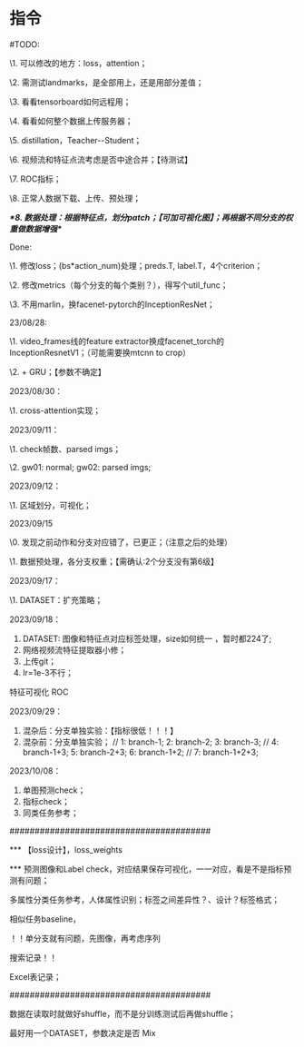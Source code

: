 # 指令

\#TODO:

\1. 可以修改的地方：loss，attention；

\2. 需测试landmarks，是全部用上，还是用部分差值；

\3. 看看tensorboard如何远程用；

\4. 看看如何整个数据上传服务器；

\5. distillation，Teacher--Student；

\6. 视频流和特征点流考虑是否中途合并；【待测试】

\7. ROC指标；

\8. 正常人数据下载、上传、预处理；

***\*8. 数据处理：根据特征点，划分patch；【可加可视化图】；再根据不同分支的权重做数据增强\****

Done:

\1. 修改loss；(bs*action_num)处理；preds.T, label.T，4个criterion；

\2. 修改metrics（每个分支的每个类别？），得写个util_func；

\3. 不用marlin，换facenet-pytorch的InceptionResNet；

23/08/28:

\1. video_frames线的feature extractor换成facenet_torch的InceptionResnetV1；（可能需要换mtcnn to crop）

\2. + GRU；【参数不确定】

2023/08/30：

\1. cross-attention实现；

2023/09/11：

\1. check帧数、parsed imgs；

\2. gw01: normal; gw02: parsed imgs;

2023/09/12：

\1. 区域划分，可视化；

2023/09/15

\0. 发现之前动作和分支对应错了，已更正；（注意之后的处理）

\1. 数据预处理，各分支权重；【需确认:2个分支没有第6级】

2023/09/17：

\1. DATASET：扩充策略；

2023/09/18：

1. DATASET: 图像和特征点对应标签处理，size如何统一 ，暂时都224了;
2. 网络视频流特征提取器小修；
3. 上传git；
4. lr=1e-3不行；

特征可视化
ROC

2023/09/29：

1. 混杂后：分支单独实验：【指标很低！！！】
2. 混杂前：分支单独实验；
// 1: branch-1; 2: branch-2; 3: branch-3;
// 4: branch-1+3; 5: branch-2+3;  6: branch-1+2;
// 7: branch-1+2+3;

2023/10/08：

1. 单图预测check；
2. 指标check；
3. 同类任务参考；

\########################################

*** 【loss设计】，loss_weights

*** 预测图像和Label check，对应结果保存可视化，一一对应，看是不是指标预测有问题；

多属性分类任务参考，人体属性识别；标签之间差异性？、设计？标签格式；

相似任务baseline，

！！单分支就有问题，先图像，再考虑序列

搜索记录！！

Excel表记录；

\########################################

数据在读取时就做好shuffle，而不是分训练测试后再做shuffle；

最好用一个DATASET，参数决定是否 Mix
